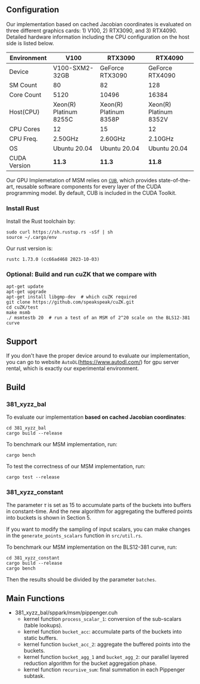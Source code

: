 ## Configuration

Our implementation based on cached Jacobian coordinates is evaluated on three different graphics cards: 1) V100, 2) RTX3090, and 3) RTX4090. Detailed hardware information including the CPU configuration on the host side is listed below.

| Environment  | V100                   | RTX3090                | RTX4090                |
| ------------ | ---------------------- | ---------------------- | ---------------------- |
| Device       | V100-SXM2-32GB         | GeForce RTX3090        | GeForce RTX4090        |
| SM Count     | 80                     | 82                     | 128                    |
| Core Count   | 5120                   | 10496                  | 16384                  |
| Host(CPU)    | Xeon(R) Platinum 8255C | Xeon(R) Platinum 8358P | Xeon(R) Platinum 8352V |
| CPU Cores    | 12                     | 15                     | 12                     |
| CPU Freq.    | 2.50GHz                | 2.60GHz                | 2.10GHz                |
| OS           | Ubuntu 20.04           | Ubuntu 20.04           | Ubuntu 20.04           |
| CUDA Version | **11.3**               | **11.3**               | **11.8**               |

Our GPU Implemetation of MSM relies on [`CUB`](https://nvlabs.github.io/cub/), which provides state-of-the-art, reusable software components for every layer of the CUDA programming model. By default, CUB is included in the CUDA Toolkit.

### Install Rust

Install the Rust toolchain by:

```shell
sudo curl https://sh.rustup.rs -sSf | sh
source ~/.cargo/env
```

Our rust version is:

```shell
rustc 1.73.0 (cc66ad468 2023-10-03)
```

### Optional: Build and run cuZK that we compare with

```shell
apt-get update
apt-get upgrade
apt-get install libgmp-dev	# which cuZK required
git clone https://github.com/speakspeak/cuZK.git
cd cuZK/test
make msmb
./ msmtestb 20	# run a test of an MSM of 2^20 scale on the BLS12-381 curve
```

## Support

If you don't have the proper device around to evaluate our implementation, you can go to website `AutoDL`(https://www.autodl.com/) for gpu server rental, which is exactly our experimental environment.

## Build

### 381_xyzz_bal

To evaluate our implementation **based on cached Jacobian coordinates**:

```shell
cd 381_xyzz_bal
cargo build --release
```

To benchmark our MSM implementation, run:

```shell
cargo bench
```

To test the correctness of our MSM implementation, run:

```shell
cargo test --release
```

### 381_xyzz_constant

The parameter $\tau$ is set as $15$ to accumulate parts of the buckets into buffers in constant-time. And the new algorithm for aggregating the buffered points into buckets is shown in Section 5.

If you want to modify the sampling of input scalars, you can make changes in the `generate_points_scalars` function in `src/util.rs`.

To benchmark our MSM implementation on the BLS12-381 curve, run:

```shell
cd 381_xyzz_constant
cargo build --release
cargo bench
```

Then the results should be divided by the parameter `batches`.

## Main Functions

* 381_xyzz_bal/sppark/msm/pippenger.cuh
  * kernel function `process_scalar_1`: conversion of the sub-scalars (table lookups).
  * kernel function `bucket_acc`: accumulate parts of the buckets into static buffers.
  * kernel function `bucket_acc_2`: aggregate the buffered points into the buckets.
  * kernel function `bucket_agg_1` and `bucket_agg_2`: our parallel layered reduction algorithm for the bucket aggregation phase.
  * kernel function `recursive_sum`: final summation in each Pippenger subtask.